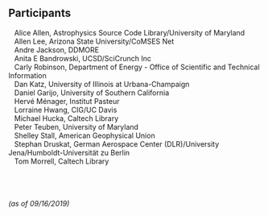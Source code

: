 ## Participants    
 &nbsp; &nbsp;Alice Allen, Astrophysics Source Code Library/University of Maryland  
 &nbsp; &nbsp;Allen Lee, Arizona State University/CoMSES Net  
 &nbsp; &nbsp;Andre Jackson, DDMORE  
 &nbsp; &nbsp;Anita E Bandrowski, UCSD/SciCrunch Inc  
 &nbsp; &nbsp;Carly Robinson, Department of Energy - Office of Scientific and Technical Information   
 &nbsp; &nbsp;Dan Katz, University of Illinois at Urbana-Champaign  
 &nbsp; &nbsp;Daniel Garijo, University of Southern California  
 &nbsp; &nbsp;Hervé Ménager,	Institut Pasteur  
 &nbsp; &nbsp;Lorraine Hwang, CIG/UC Davis  
 &nbsp; &nbsp;Michael Hucka, Caltech Library  
 &nbsp; &nbsp;Peter Teuben, University of Maryland  
 &nbsp; &nbsp;Shelley Stall, American Geophysical Union  
 &nbsp; &nbsp;Stephan Druskat, German Aerospace Center (DLR)/University Jena/Humboldt-Universität zu Berlin  
 &nbsp; &nbsp;Tom Morrell, Caltech Library  
     
 &nbsp; &nbsp;  
 &nbsp; &nbsp;  
   
###### (as of 09/16/2019)
